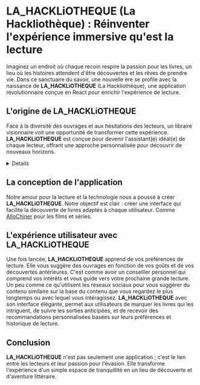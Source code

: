 # **LA_HACKLiOTHEQUE** (La Hackliothèque) : Réinventer l'expérience immersive qu'est la lecture

Imaginez un endroit où chaque recoin respire la passion pour les livres, un lieu où les histoires attendent d'être découvertes et les rêves de prendre vie. Dans ce sanctuaire du savoir, une nouvelle ère se profile avec la naissance de **LA_HACKLiOTHEQUE** (La Hackliothèque), une application révolutionnaire conçue en React pour enrichir l'expérience de lecture.

## L'origine de **LA_HACKLiOTHEQUE**
Face à la diversité des ouvrages et aux hésitations des lecteurs, un libraire visionnaire voit une opportunité de transformer cette expérience. **LA_HACKLiOTHEQUE** est conçue pour devenir l'assistant(e) idéal(e) de chaque lecteur, offrant une approche personnalisée pour découvrir de nouveaux horizons.

<details>
Spoiler : <br>
C'est en fait un exercice pour s'entraîner en React du cursus The_Hacking_Project.
</details>

## La conception de l'application
Notre amour pour la lecture et la technologie nous a poussé à créer **LA_HACKLiOTHEQUE**. Notre objectif est clair : créer une interface qui facilite la découverte de livres adaptés à chaque utilisateur. Comme <a href="https://allochiner.netlify.app/">AlloChiner</a> pour les films et séries.

## L'expérience utilisateur avec **LA_HACKLiOTHEQUE**
Une fois lancée, **LA_HACKLiOTHEQUE** apprend de vos préférences de lecture. Elle vous suggère des ouvrages en fonction de vos goûts et de vos découvertes antérieures. C'est comme avoir un conseiller personnel qui comprend vos intérêts et vous guide vers votre prochaine grande lecture. Un peu comme ce qu'utilisent les réseaux sociaux pour vous suggérer du contenu similaire sur la base du contenu que vous regardez le plus longtemps ou avec lequel vous intéragissez. **LA_HACKLiOTHEQUE** avec son interface élégante, permet aux utilisateurs de marquer les livres qui les intriguent, de suivre les sorties anticipées, et de recevoir des recommandations personnalisées basées sur leurs préférences et historique de lecture.

## Conclusion
**LA_HACKLiOTHEQUE** n'est pas seulement une application ; c'est le lien entre les lecteurs et leur passion pour l'évasion. Elle transforme l'expérience d'un simple espace de tranquillité en un lieu de découverte et d'aventure littéraire.

